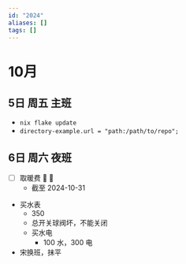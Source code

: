 ```yaml
---
id: "2024"
aliases: []
tags: []
---
```


# 10月
## 5日 周五 主班
- `nix flake update`
- `directory-example.url = "path:/path/to/repo";`

## 6日 周六 夜班

- [ ] 取暖费 🔼 📅
  - 截至 2024-10-31
- 买水表
  - 350
  - 总开关球阀坏，不能关闭
  - 买水电
    -  100 水，300 电
- 宋换班，抹平


  